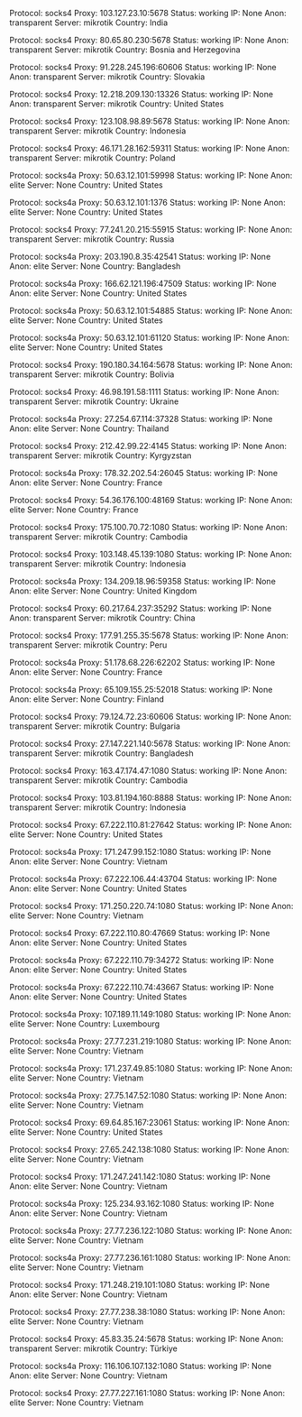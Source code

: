 Protocol: socks4
Proxy: 103.127.23.10:5678
Status: working
IP: None
Anon: transparent
Server: mikrotik
Country: India

Protocol: socks4
Proxy: 80.65.80.230:5678
Status: working
IP: None
Anon: transparent
Server: mikrotik
Country: Bosnia and Herzegovina

Protocol: socks4
Proxy: 91.228.245.196:60606
Status: working
IP: None
Anon: transparent
Server: mikrotik
Country: Slovakia

Protocol: socks4
Proxy: 12.218.209.130:13326
Status: working
IP: None
Anon: transparent
Server: mikrotik
Country: United States

Protocol: socks4
Proxy: 123.108.98.89:5678
Status: working
IP: None
Anon: transparent
Server: mikrotik
Country: Indonesia

Protocol: socks4
Proxy: 46.171.28.162:59311
Status: working
IP: None
Anon: transparent
Server: mikrotik
Country: Poland

Protocol: socks4a
Proxy: 50.63.12.101:59998
Status: working
IP: None
Anon: elite
Server: None
Country: United States

Protocol: socks4a
Proxy: 50.63.12.101:1376
Status: working
IP: None
Anon: elite
Server: None
Country: United States

Protocol: socks4
Proxy: 77.241.20.215:55915
Status: working
IP: None
Anon: transparent
Server: mikrotik
Country: Russia

Protocol: socks4a
Proxy: 203.190.8.35:42541
Status: working
IP: None
Anon: elite
Server: None
Country: Bangladesh

Protocol: socks4a
Proxy: 166.62.121.196:47509
Status: working
IP: None
Anon: elite
Server: None
Country: United States

Protocol: socks4a
Proxy: 50.63.12.101:54885
Status: working
IP: None
Anon: elite
Server: None
Country: United States

Protocol: socks4a
Proxy: 50.63.12.101:61120
Status: working
IP: None
Anon: elite
Server: None
Country: United States

Protocol: socks4
Proxy: 190.180.34.164:5678
Status: working
IP: None
Anon: transparent
Server: mikrotik
Country: Bolivia

Protocol: socks4
Proxy: 46.98.191.58:1111
Status: working
IP: None
Anon: transparent
Server: mikrotik
Country: Ukraine

Protocol: socks4a
Proxy: 27.254.67.114:37328
Status: working
IP: None
Anon: elite
Server: None
Country: Thailand

Protocol: socks4
Proxy: 212.42.99.22:4145
Status: working
IP: None
Anon: transparent
Server: mikrotik
Country: Kyrgyzstan

Protocol: socks4a
Proxy: 178.32.202.54:26045
Status: working
IP: None
Anon: elite
Server: None
Country: France

Protocol: socks4
Proxy: 54.36.176.100:48169
Status: working
IP: None
Anon: elite
Server: None
Country: France

Protocol: socks4
Proxy: 175.100.70.72:1080
Status: working
IP: None
Anon: transparent
Server: mikrotik
Country: Cambodia

Protocol: socks4
Proxy: 103.148.45.139:1080
Status: working
IP: None
Anon: transparent
Server: mikrotik
Country: Indonesia

Protocol: socks4a
Proxy: 134.209.18.96:59358
Status: working
IP: None
Anon: elite
Server: None
Country: United Kingdom

Protocol: socks4
Proxy: 60.217.64.237:35292
Status: working
IP: None
Anon: transparent
Server: mikrotik
Country: China

Protocol: socks4
Proxy: 177.91.255.35:5678
Status: working
IP: None
Anon: transparent
Server: mikrotik
Country: Peru

Protocol: socks4a
Proxy: 51.178.68.226:62202
Status: working
IP: None
Anon: elite
Server: None
Country: France

Protocol: socks4a
Proxy: 65.109.155.25:52018
Status: working
IP: None
Anon: elite
Server: None
Country: Finland

Protocol: socks4
Proxy: 79.124.72.23:60606
Status: working
IP: None
Anon: transparent
Server: mikrotik
Country: Bulgaria

Protocol: socks4
Proxy: 27.147.221.140:5678
Status: working
IP: None
Anon: transparent
Server: mikrotik
Country: Bangladesh

Protocol: socks4
Proxy: 163.47.174.47:1080
Status: working
IP: None
Anon: transparent
Server: mikrotik
Country: Cambodia

Protocol: socks4
Proxy: 103.81.194.160:8888
Status: working
IP: None
Anon: transparent
Server: mikrotik
Country: Indonesia

Protocol: socks4
Proxy: 67.222.110.81:27642
Status: working
IP: None
Anon: elite
Server: None
Country: United States

Protocol: socks4a
Proxy: 171.247.99.152:1080
Status: working
IP: None
Anon: elite
Server: None
Country: Vietnam

Protocol: socks4a
Proxy: 67.222.106.44:43704
Status: working
IP: None
Anon: elite
Server: None
Country: United States

Protocol: socks4
Proxy: 171.250.220.74:1080
Status: working
IP: None
Anon: elite
Server: None
Country: Vietnam

Protocol: socks4
Proxy: 67.222.110.80:47669
Status: working
IP: None
Anon: elite
Server: None
Country: United States

Protocol: socks4a
Proxy: 67.222.110.79:34272
Status: working
IP: None
Anon: elite
Server: None
Country: United States

Protocol: socks4a
Proxy: 67.222.110.74:43667
Status: working
IP: None
Anon: elite
Server: None
Country: United States

Protocol: socks4a
Proxy: 107.189.11.149:1080
Status: working
IP: None
Anon: elite
Server: None
Country: Luxembourg

Protocol: socks4a
Proxy: 27.77.231.219:1080
Status: working
IP: None
Anon: elite
Server: None
Country: Vietnam

Protocol: socks4a
Proxy: 171.237.49.85:1080
Status: working
IP: None
Anon: elite
Server: None
Country: Vietnam

Protocol: socks4a
Proxy: 27.75.147.52:1080
Status: working
IP: None
Anon: elite
Server: None
Country: Vietnam

Protocol: socks4
Proxy: 69.64.85.167:23061
Status: working
IP: None
Anon: elite
Server: None
Country: United States

Protocol: socks4
Proxy: 27.65.242.138:1080
Status: working
IP: None
Anon: elite
Server: None
Country: Vietnam

Protocol: socks4
Proxy: 171.247.241.142:1080
Status: working
IP: None
Anon: elite
Server: None
Country: Vietnam

Protocol: socks4a
Proxy: 125.234.93.162:1080
Status: working
IP: None
Anon: elite
Server: None
Country: Vietnam

Protocol: socks4a
Proxy: 27.77.236.122:1080
Status: working
IP: None
Anon: elite
Server: None
Country: Vietnam

Protocol: socks4a
Proxy: 27.77.236.161:1080
Status: working
IP: None
Anon: elite
Server: None
Country: Vietnam

Protocol: socks4
Proxy: 171.248.219.101:1080
Status: working
IP: None
Anon: elite
Server: None
Country: Vietnam

Protocol: socks4
Proxy: 27.77.238.38:1080
Status: working
IP: None
Anon: elite
Server: None
Country: Vietnam

Protocol: socks4
Proxy: 45.83.35.24:5678
Status: working
IP: None
Anon: transparent
Server: mikrotik
Country: Türkiye

Protocol: socks4a
Proxy: 116.106.107.132:1080
Status: working
IP: None
Anon: elite
Server: None
Country: Vietnam

Protocol: socks4
Proxy: 27.77.227.161:1080
Status: working
IP: None
Anon: elite
Server: None
Country: Vietnam

